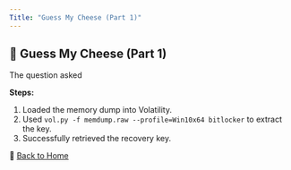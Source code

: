 ```yaml
---
Title: "Guess My Cheese (Part 1)"
---
```


## 🧀 Guess My Cheese (Part 1)
The question asked


**Steps:**
1. Loaded the memory dump into Volatility.
2. Used `vol.py -f memdump.raw --profile=Win10x64 bitlocker` to extract the key.
3. Successfully retrieved the recovery key.

🔗 [Back to Home](index.md)
